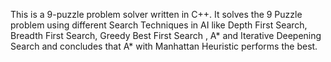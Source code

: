 This is a 9-puzzle problem solver written in C++. 
It solves the 9 Puzzle problem using different Search Techniques in AI like Depth First Search, Breadth First Search, Greedy Best First Search , A* and Iterative Deepening Search and concludes that A* with Manhattan Heuristic performs the best.
